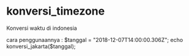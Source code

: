 # konversi_timezone
Konversi waktu di indonesia
 
cara penggunaannya :
$tanggal = "2018-12-07T14:00:00.306Z";
echo konversi_jakarta($tanggal);
